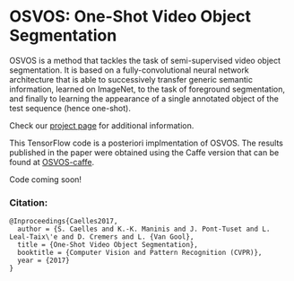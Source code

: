 # OSVOS: One-Shot Video Object Segmentation

OSVOS is a method that tackles the task of semi-supervised video object segmentation. It is based on a fully-convolutional neural network architecture that is able to successively transfer generic semantic information, learned on ImageNet, to the task of foreground segmentation, and finally to learning the appearance of a single annotated object of the test sequence (hence one-shot).

Check our [project page](http://www.vision.ee.ethz.ch/~cvlsegmentation/osvos) for additional information.

This TensorFlow code is a posteriori implmentation of OSVOS. The results published in the paper were obtained using the Caffe version that can be found at [OSVOS-caffe](https://github.com/kmaninis/OSVOS-caffe).

Code coming soon!

### Citation:
    @Inproceedings{Caelles2017,
      author = {S. Caelles and K.-K. Maninis and J. Pont-Tuset and L. Leal-Taix\'e and D. Cremers and L. {Van Gool},
      title = {One-Shot Video Object Segmentation},
      booktitle = {Computer Vision and Pattern Recognition (CVPR)},
      year = {2017}
    }
